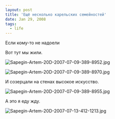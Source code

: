 ```yaml
---
layout: post
title: 'Ещё несколько карельских семейностей'
date: Jan 29, 2008
tags:
  - life
---
```


Если кому-то не надоели

<!--more-->

Вот тут мы жили.

![Sapegin-Artem-20D-2007-07-09-389-8952.jpg](photo://435)

![Sapegin-Artem-20D-2007-07-09-389-8970.jpg](photo://437)

И созерцали на стенах высокое искусство.

![Sapegin-Artem-20D-2007-07-09-389-8955.jpg](photo://436)

А это я еду жду.

![Sapegin-Artem-20D-2007-07-13-412-1213.jpg](photo://551)
